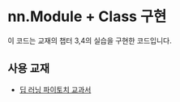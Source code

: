
# nn.Module + Class 구현

이 코드는 교재의 챕터 3,4의 실습을 구현한 코드입니다.


## 사용 교재

 - [딥 러닝 파이토치 교과서](https://wikidocs.net/book/2788)

